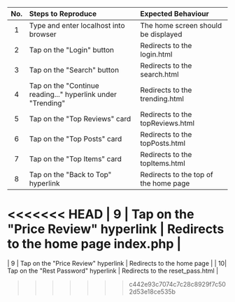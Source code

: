 | No.  | Steps to Reproduce  | Expected Behaviour |
| :------------: |:---------------| :-----|
| 1 | Type and enter localhost into browser                        | The home screen should be displayed   |
| 2 | Tap on the "Login" button                              	   | Redirects to the login.html    |
| 3 | Tap on the "Search" button                                   | Redirects to the search.html     |
| 4 | Tap on the "Continue reading..." hyperlink under "Trending"  | Redirects to the trending.html     |
| 5 | Tap on the "Top Reviews" card                                | Redirects to the topReviews.html     |
| 6 | Tap on the "Top Posts" card                                  | Redirects to the topPosts.html     |
| 7 | Tap on the "Top Items" card                                  | Redirects to the topItems.html     |
| 8 | Tap on the "Back to Top" hyperlink                           | Redirects to the top of the home page   |
<<<<<<< HEAD
| 9 | Tap on the "Price Review" hyperlink                          | Redirects to the home page index.php |
=======
| 9 | Tap on the "Price Review" hyperlink                          | Redirects to the home page     |
| 10| Tap on the "Rest Password" hyperlink                         | Redirects to the reset_pass.html  |
>>>>>>> c442e93c7074c7c28c8929f7c502d53e18ce535b
